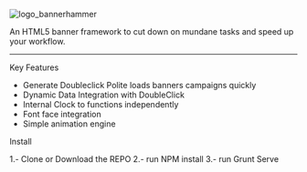 ![logo_bannerhammer](https://cloud.githubusercontent.com/assets/213993/8649257/6900770e-2960-11e5-8cc5-21e4139247f2.png)


An HTML5 banner framework to cut down on mundane tasks and speed up your workflow.
__________________________________________________________________________________
Key Features

- Generate Doubleclick Polite loads banners campaigns quickly
- Dynamic Data Integration with DoubleClick
- Internal Clock to functions independently
- Font face integration
- Simple animation engine



Install 

 1.- Clone or Download the REPO
 2.- run NPM install
 3.- run Grunt Serve



